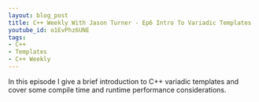 ```yaml
---
layout: blog_post
title: C++ Weekly With Jason Turner - Ep6 Intro To Variadic Templates
youtube_id: o1EvPhz6UNE
tags:
- C++
- Templates
- C++ Weekly
---
```


In this episode I give a brief introduction to C++ variadic templates and cover some compile time and runtime performance considerations.


